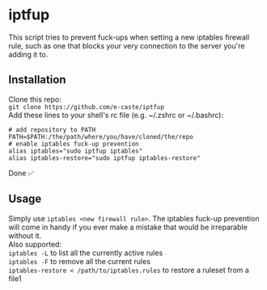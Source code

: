 # iptfup

This script tries to prevent fuck-ups when setting a new iptables firewall rule, such as one that blocks your very connection to the server you're adding it to.

## Installation

Clone this repo:  
`git clone https://github.com/e-caste/iptfup`  
Add these lines to your shell's rc file (e.g. ~/.zshrc or ~/.bashrc):  
```
# add repository to PATH
PATH=$PATH:/the/path/where/you/have/cloned/the/repo
# enable iptables fuck-up prevention
alias iptables="sudo iptfup iptables"
alias iptables-restore="sudo iptfup iptables-restore"
```
Done ✅

## Usage

Simply use `iptables <new firewall rule>`. The iptables fuck-up prevention will come in handy if you ever make a mistake that would be irreparable without it.  
Also supported:  
`iptables -L` to list all the currently active rules  
`iptables -F` to remove all the current rules  
`iptables-restore < /path/to/iptables.rules` to restore a ruleset from a file1
